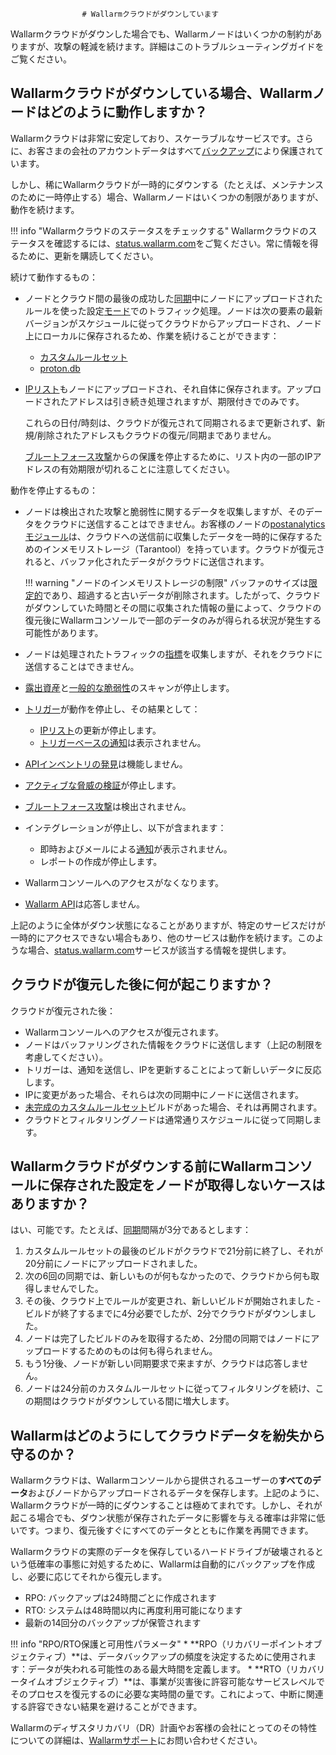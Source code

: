 					# Wallarmクラウドがダウンしています

Wallarmクラウドがダウンした場合でも、Wallarmノードはいくつかの制約がありますが、攻撃の軽減を続けます。詳細はこのトラブルシューティングガイドをご覧ください。

## Wallarmクラウドがダウンしている場合、Wallarmノードはどのように動作しますか？

Wallarmクラウドは非常に安定しており、スケーラブルなサービスです。さらに、お客さまの会社のアカウントデータはすべて[バックアップ](#wallarmはどのようにしてクラウドデータを紛失から守るのか)により保護されています。

しかし、稀にWallarmクラウドが一時的にダウンする（たとえば、メンテナンスのために一時停止する）場合、Wallarmノードはいくつかの制限がありますが、動作を続けます。

!!! info "Wallarmクラウドのステータスをチェックする"
  Wallarmクラウドのステータスを確認するには、[status.wallarm.com](https://status.wallarm.com/)をご覧ください。常に情報を得るために、更新を購読してください。

続けて動作するもの：

* ノードとクラウド間の最後の成功した[同期](../admin-en/configure-cloud-node-synchronization-en.ja.md)中にノードにアップロードされたルールを使った設定[モード](../admin-en/configure-wallarm-mode.ja.md#利用可能なフィルタリングモード)でのトラフィック処理。ノードは次の要素の最新バージョンがスケジュールに従ってクラウドからアップロードされ、ノード上にローカルに保存されるため、作業を続けることができます：

    * [カスタムルールセット](../user-guides/rules/compiling.ja.md)
    * [proton.db](../about-wallarm/protecting-against-attacks.ja.md#library-libproton)

* [IPリスト](../user-guides/ip-lists/overview.ja.md)もノードにアップロードされ、それ自体に保存されます。アップロードされたアドレスは引き続き処理されますが、期限付きでのみです。

    これらの日付/時刻は、クラウドが復元されて同期されるまで更新されず、新規/削除されたアドレスもクラウドの復元/同期までありません。

    [ブルートフォース攻撃](../admin-en/configuration-guides/protecting-against-bruteforce.ja.md)からの保護を停止するために、リスト内の一部のIPアドレスの有効期限が切れることに注意してください。

動作を停止するもの：

* ノードは検出された攻撃と脆弱性に関するデータを収集しますが、そのデータをクラウドに送信することはできません。お客様のノードの[postanalyticsモジュール](../admin-en/installation-postanalytics-en.ja.md)は、クラウドへの送信前に収集したデータを一時的に保存するためのインメモリストレージ（Tarantool）を持っています。クラウドが復元されると、バッファ化されたデータがクラウドに送信されます。

    !!! warning "ノードのインメモリストレージの制限"
        バッファのサイズは[限定的](../admin-en/configuration-guides/allocate-resources-for-node.ja.md#tarantool)であり、超過すると古いデータが削除されます。したがって、クラウドがダウンしていた時間とその間に収集された情報の量によって、クラウドの復元後にWallarmコンソールで一部のデータのみが得られる状況が発生する可能性があります。

* ノードは処理されたトラフィックの[指標](../admin-en/monitoring/intro.ja.md)を収集しますが、それをクラウドに送信することはできません。
* [露出資産](../user-guides/scanner.ja.md)と[一般的な脆弱性](../user-guides/vulnerabilities.ja.md)のスキャンが停止します。
* [トリガー](../user-guides/triggers/triggers.ja.md)が動作を停止し、その結果として：
    * [IPリスト](../user-guides/ip-lists/overview.ja.md)の更新が停止します。
    * [トリガーベースの通知](../user-guides/triggers/triggers.ja.md)は表示されません。
* [APIインベントリの発見](../about-wallarm/api-discovery.ja.md)は機能しません。
* [アクティブな脅威の検証](../about-wallarm/detecting-vulnerabilities.ja.md#アクティブな脅威の検証)が停止します。
* [ブルートフォース攻撃](../admin-en/configuration-guides/protecting-against-bruteforce.ja.md)は検出されません。
* インテグレーションが停止し、以下が含まれます：
    * 即時およびメールによる[通知](../user-guides/settings/integrations/integrations-intro.ja.md)が表示されません。
    * レポートの作成が停止します。
* Wallarmコンソールへのアクセスがなくなります。
* [Wallarm API](../api/overview.ja.md)は応答しません。

上記のように全体がダウン状態になることがありますが、特定のサービスだけが一時的にアクセスできない場合もあり、他のサービスは動作を続けます。このような場合、[status.wallarm.com](https://status.wallarm.com/)サービスが該当する情報を提供します。

## クラウドが復元した後に何が起こりますか？

クラウドが復元された後：

* Wallarmコンソールへのアクセスが復元されます。
* ノードはバッファリングされた情報をクラウドに送信します（上記の制限を考慮してください）。
* トリガーは、通知を送信し、IPを更新することによって新しいデータに反応します。
* IPに変更があった場合、それらは次の同期中にノードに送信されます。
* [未完成のカスタムルールセット](#wallarmクラウドがダウンする前にwallarmコンソールに保存された設定をノードが取得しないケースはありますか)ビルドがあった場合、それは再開されます。
* クラウドとフィルタリングノードは通常通りスケジュールに従って同期します。

## Wallarmクラウドがダウンする前にWallarmコンソールに保存された設定をノードが取得しないケースはありますか？

はい、可能です。たとえば、[同期](../admin-en/configure-cloud-node-synchronization-en.ja.md)間隔が3分であるとします：

1. カスタムルールセットの最後のビルドがクラウドで21分前に終了し、それが20分前にノードにアップロードされました。
2. 次の6回の同期では、新しいものが何もなかったので、クラウドから何も取得しませんでした。
3. その後、クラウド上でルールが変更され、新しいビルドが開始されました - ビルドが終了するまでに4分必要でしたが、2分でクラウドがダウンしました。
4. ノードは完了したビルドのみを取得するため、2分間の同期ではノードにアップロードするためのものは何も得られません。
5. もう1分後、ノードが新しい同期要求で来ますが、クラウドは応答しません。
6. ノードは24分前のカスタムルールセットに従ってフィルタリングを続け、この期間はクラウドがダウンしている間に増大します。

## Wallarmはどのようにしてクラウドデータを紛失から守るのか？

Wallarmクラウドは、Wallarmコンソールから提供されるユーザーの**すべてのデータ**およびノードからアップロードされるデータを保存します。上記のように、Wallarmクラウドが一時的にダウンすることは極めてまれです。しかし、それが起こる場合でも、ダウン状態が保存されたデータに影響を与える確率は非常に低いです。つまり、復元後すぐにすべてのデータとともに作業を再開できます。

Wallarmクラウドの実際のデータを保存しているハードドライブが破壊されるという低確率の事態に対処するために、Wallarmは自動的にバックアップを作成し、必要に応じてそれから復元します。

* RPO: バックアップは24時間ごとに作成されます
* RTO: システムは48時間以内に再度利用可能になります
* 最新の14回分のバックアップが保管されます

!!! info "RPO/RTO保護と可用性パラメータ"
    * **RPO（リカバリーポイントオブジェクティブ）**は、データバックアップの頻度を決定するために使用されます：データが失われる可能性のある最大時間を定義します。
    * **RTO（リカバリータイムオブジェクティブ）**は、事業が災害後に許容可能なサービスレベルでそのプロセスを復元するのに必要な実時間の量です。これによって、中断に関連する許容できない結果を避けることができます。

Wallarmのディザスタリカバリ（DR）計画やお客様の会社にとってのその特性についての詳細は、[Wallarmサポート](mailto:support@wallarm.com)にお問い合わせください。